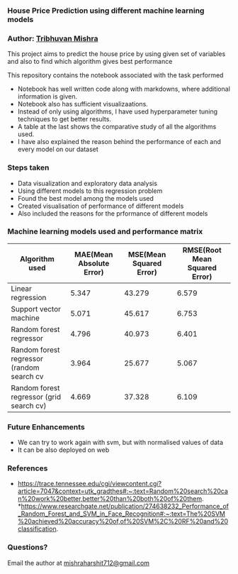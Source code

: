 ### House Price Prediction using different machine learning models

### Author: [Tribhuvan Mishra](https://www.linkedin.com/in/tribhuvan0/)

This project aims to predict the house price by using given set of variables and also to find which algorithm gives best performance

This repository contains the notebook associated with the task performed
* Notebook has well written code along with markdowns, where additional information is given.
* Notebook also has sufficient visualizaations.
* Instead of only using algorithms, I have used hyperparameter tuning techniques to get better results.
* A table at the last shows the comparative study of all the algorithms used.
* I have also explained the reason behind the performance of each and every model on our dataset

### Steps taken
* Data visualization and exploratory data analysis
* Using different models to this regression problem
* Found the best model among the models used
* Created visualisation of performance of different models
* Also included the reasons for the prformance of different models

### Machine learning models used and performance matrix

| Algorithm used | MAE(Mean Absolute Error) | MSE(Mean Squared Error) | RMSE(Root Mean Squared Error) |
| --------------- | --------------- | --------------- | --------------- |
| Linear regression | 5.347 | 43.279 | 6.579 |
| Support vector machine | 5.071 | 45.617 | 6.753 |
| Random forest regressor | 4.796 | 40.973 | 6.401 |
| Random forest regressor (random search cv | 3.964 | 25.677 | 5.067 |
| Random forest regressor (grid search cv) | 4.669 | 37.328 | 6.109 |

### Future Enhancements
* We can try to work again with svm, but with normalised values of data
* It can be also deployed on web

### References
* https://trace.tennessee.edu/cgi/viewcontent.cgi?article=7047&context=utk_gradthes#:~:text=Random%20search%20can%20work%20better,better%20than%20both%20of%20them.
*https://www.researchgate.net/publication/274638232_Performance_of_Random_Forest_and_SVM_in_Face_Recognition#:~:text=The%20SVM%20achieved%20accuracy%20of,of%20SVM%2C%20RF%20and%20classification.



### Questions?
Email the author at mishraharshit712@gmail.com
